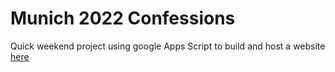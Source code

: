 # Munich 2022 Confessions
Quick weekend project using google Apps Script to build and host a website [here](sites.google.com/view/munich2022confessions)
